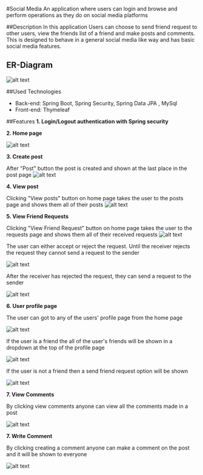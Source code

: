 #Social Media
An application where users can login and browse and perform operations as they do on social media platforms

##Description
In this application Users can choose to send friend request to other users, view the friends list of a friend and make posts and comments. This is designed to behave in a general social media like way and has basic social media features.

## ER-Diagram
![alt text](Readme%20Attachments/er-diagram.jpg)

##Used Technologies
- Back-end: Spring Boot, Spring Security, Spring Data JPA , MySql
- Front-end: Thymeleaf

##Features
**1. Login/Logout authentication with Spring security**

**2. Home page**

![alt text](Readme%20Attachments/homepage.jpg)

**3. Create post**

After "Post" button the post is created and shown at the last place in the post page
![alt text](Readme%20Attachments/post.jpg)

**4. View post**

Clicking "View posts" button on home page takes the user to the posts page and shows them all of their posts
![alt text](Readme%20Attachments/viewpost.jpg)

**5. View Friend Requests**

Clicking "View Friend Request" button on home page takes the user to the requests page and shows them all of their received requests
![alt text](Readme%20Attachments/viewrequest.jpg)

The user can either accept or reject the request. Until the receiver rejects the request they cannot send a request to the sender

![alt text](Readme%20Attachments/userpage.jpg)

After the receiver has rejected the request, they can send a request to the sender

![alt text](Readme%20Attachments/userpage2.jpg)

**6. User profile page**

The user can got to any of the users' profile page from the home page

![alt text](Readme%20Attachments/selectuser.jpg)

If the user is a friend the all of the user's friends will be shown in a dropdown at the top of the profile page

![alt text](Readme%20Attachments/userpage3.jpg)

If the user is not a friend then a send friend request option will be shown

![alt text](Readme%20Attachments/userpage4.jpg)

**7. View Comments**

By clicking view comments anyone can view all the comments made in a post

![alt text](Readme%20Attachments/comment.jpg)


**7. Write Comment**

By clicking creating a comment anyone can make a comment on the post and it will be shown to everyone

![alt text](Readme%20Attachments/writecomment.jpg)





